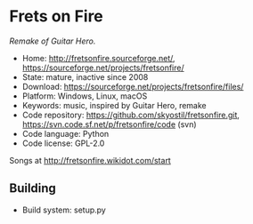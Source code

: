 # Frets on Fire

_Remake of Guitar Hero._

- Home: http://fretsonfire.sourceforge.net/, https://sourceforge.net/projects/fretsonfire/
- State: mature, inactive since 2008
- Download: https://sourceforge.net/projects/fretsonfire/files/
- Platform: Windows, Linux, macOS
- Keywords: music, inspired by Guitar Hero, remake
- Code repository: https://github.com/skyostil/fretsonfire.git, https://svn.code.sf.net/p/fretsonfire/code (svn)
- Code language: Python
- Code license: GPL-2.0

Songs at http://fretsonfire.wikidot.com/start

## Building

- Build system: setup.py
